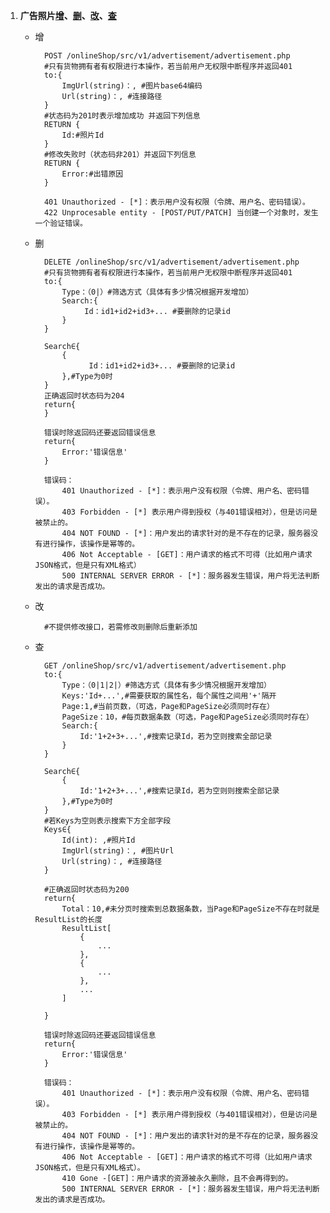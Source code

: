 1.  <a name='photo'></a>**广告照片[增](#photo_add)、[删](#photo_delete)、[改](#photo_change)、[查](#photo_search)**
	- <a name="photo_add">增</a>
	
			POST /onlineShop/src/v1/advertisement/advertisement.php
			#只有货物拥有者有权限进行本操作，若当前用户无权限中断程序并返回401
			to:{
				ImgUrl(string)：, #图片base64编码
				Url(string)：, #连接路径
			}
			#状态码为201时表示增加成功 并返回下列信息
			RETURN {
				Id:#照片Id
			}
			#修改失败时（状态码非201）并返回下列信息
			RETURN {
				Error:#出错原因
			}
			
			401 Unauthorized - [*]：表示用户没有权限（令牌、用户名、密码错误）。
			422 Unprocesable entity - [POST/PUT/PATCH] 当创建一个对象时，发生一个验证错误。
	- <a name="photo_delete">删</a>
	
			DELETE /onlineShop/src/v1/advertisement/advertisement.php
			#只有货物拥有者有权限进行本操作，若当前用户无权限中断程序并返回401
			to:{
				Type：（0|）#筛选方式（具体有多少情况根据开发增加）
				Search:{
					 Id：id1+id2+id3+... #要删除的记录id
				}	
			}
			
			Search∈{
				{
					  Id：id1+id2+id3+... #要删除的记录id
				},#Type为0时
			}	
			正确返回时状态码为204
			return{
			}
			
			错误时除返回码还要返回错误信息
			return{
				Error:'错误信息'
			}
		
			错误码：
				401 Unauthorized - [*]：表示用户没有权限（令牌、用户名、密码错误）。
				403 Forbidden - [*] 表示用户得到授权（与401错误相对），但是访问是被禁止的。
				404 NOT FOUND - [*]：用户发出的请求针对的是不存在的记录，服务器没有进行操作，该操作是幂等的。
				406 Not Acceptable - [GET]：用户请求的格式不可得（比如用户请求JSON格式，但是只有XML格式）
				500 INTERNAL SERVER ERROR - [*]：服务器发生错误，用户将无法判断发出的请求是否成功。
	- <a name="photo_change">改</a>
			
			#不提供修改接口，若需修改则删除后重新添加

	- <a name="photo_search">查</a>  
			
			GET /onlineShop/src/v1/advertisement/advertisement.php
			to:{
				Type：（0|1|2|）#筛选方式（具体有多少情况根据开发增加）
				Keys:'Id+...',#需要获取的属性名，每个属性之间用'+'隔开
				Page:1,#当前页数，（可选，Page和PageSize必须同时存在）
				PageSize：10，#每页数据条数（可选，Page和PageSize必须同时存在）
				Search:{
					Id:'1+2+3+...',#搜索记录Id，若为空则搜索全部记录
				}	
			}
			
			Search∈{
				{
					Id:'1+2+3+...',#搜索记录Id，若为空则则搜索全部记录
				},#Type为0时
			}	
			#若Keys为空则表示搜索下方全部字段
			Keys∈{
				Id(int): ,#照片Id
				ImgUrl(string)：, #图片Url
				Url(string)：, #连接路径
			}
			
			#正确返回时状态码为200
			return{
				Total：10,#未分页时搜索到总数据条数，当Page和PageSize不存在时就是ResultList的长度
				ResultList[
					{
						...	
					},
					{
						...	
					},
					...
				]
				
			}
			
			错误时除返回码还要返回错误信息
			return{
				Error:'错误信息'
			}
		
			错误码：
				401 Unauthorized - [*]：表示用户没有权限（令牌、用户名、密码错误）。
				403 Forbidden - [*] 表示用户得到授权（与401错误相对），但是访问是被禁止的。
				404 NOT FOUND - [*]：用户发出的请求针对的是不存在的记录，服务器没有进行操作，该操作是幂等的。
				406 Not Acceptable - [GET]：用户请求的格式不可得（比如用户请求JSON格式，但是只有XML格式）。
				410 Gone -[GET]：用户请求的资源被永久删除，且不会再得到的。
				500 INTERNAL SERVER ERROR - [*]：服务器发生错误，用户将无法判断发出的请求是否成功。
